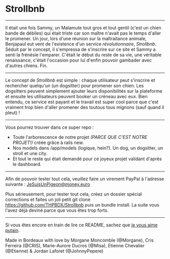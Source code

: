 # Strollbnb

___

Il était une fois Sammy, un Malamute tout gros et tout gentil (c'est un chien bande de débiles) qui était triste car son maître n'avait pas le temps d'aller le promener. Un jour, lors d'une réunion sur la maltraitance animale, Benjapaul eut vent de l'existence d'un service *révolutionnaire*, _Strollbnb_. Séduit par le concept, il s'empressa de s'inscrire sur ce site et Sammy a senti la frénésie l'emparer. C'était le début du reste de sa vie, une véritable renaissance, c'était l'occasion pour lui d'enfin pouvoir gambader avec d'autres chiens. Fin.

___

Le concept de _Strollbnb_ est simple : chaque utilisateur peut s'inscrire et rechercher quelqu'un (un dogsitter) pour promener son chien. Les dogsitters peuvent simplement ajouter leurs disponibilités sur la plateforme et ensuite les utilisateurs peuvent booker un créneau avec eux. Bien entendu, ce service est payant et le travail est super cool parce que c'est vraiment trop bien d'aller promener des toutous tous mignons (sauf quand il pleut) !

___

Vous pourrez trouver dans ce super repo :
* Toute l'arborescence de notre projet _(PARCE QUE C'EST NOTRE PROJET!)_ créée grâce à rails new.
* Nos models dans /app/models (logique, hein?). Un dog, un dogsitter, un stroll et une city.
* Et tout le reste qui était demandé pour ce joyeux projet validant d'après le dashboard.

___

Afin de pouvoir tester tout cela, veuillez faire un virement PayPal à l'adresse suivante : JeSuisUnPigeon@money.euro

Plus sérieusement, pour tester tout cela, créez un dossier spécial corrections et faites un joli petit git clone https://github.com/THPBDX/Strollbnb puis un bundle install. La suite vous l'avez déjà deviné parce que vous êtes trop forts.

___

Si vous êtes encore en train de lire ce README, sachez que [je vous aime putain](https://www.youtube.com/watch?v=SDuxcbz-J4M).

Made in Bordeaux with love by Morgane Moncomble (@Morgane), Cris Ferreira (@CRIS), Marie-Aurore Ducros (@Misa), Etienne Chevalier (@Etienne) & Jordan Laforet (@JohnnyPepere)